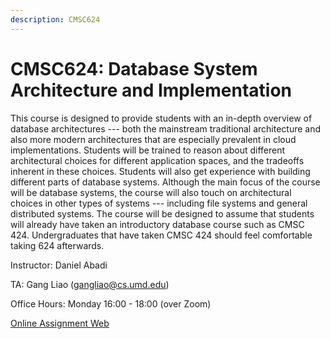 ```yaml
---
description: CMSC624
---
```


# CMSC624: Database System Architecture and Implementation

This course is designed to provide students with an in-depth overview of database architectures --- both the mainstream traditional architecture and also more modern architectures that are especially prevalent in cloud implementations. Students will be trained to reason about different architectural choices for different application spaces, and the tradeoffs inherent in these choices. Students will also get experience with building different parts of database systems. Although the main focus of the course will be database systems, the course will also touch on architectural choices in other types of systems --- including file systems and general distributed systems. The course will be designed to assume that students will already have taken an introductory database course such as CMSC 424. Undergraduates that have taken CMSC 424 should feel comfortable taking 624 afterwards.

Instructor: Daniel Abadi

TA: Gang Liao \(gangliao@cs.umd.edu\)

Office Hours: Monday 16:00 - 18:00 \(over Zoom\)

[Online Assignment Web](https://gangliao.gitbook.io/cmsc624/)

